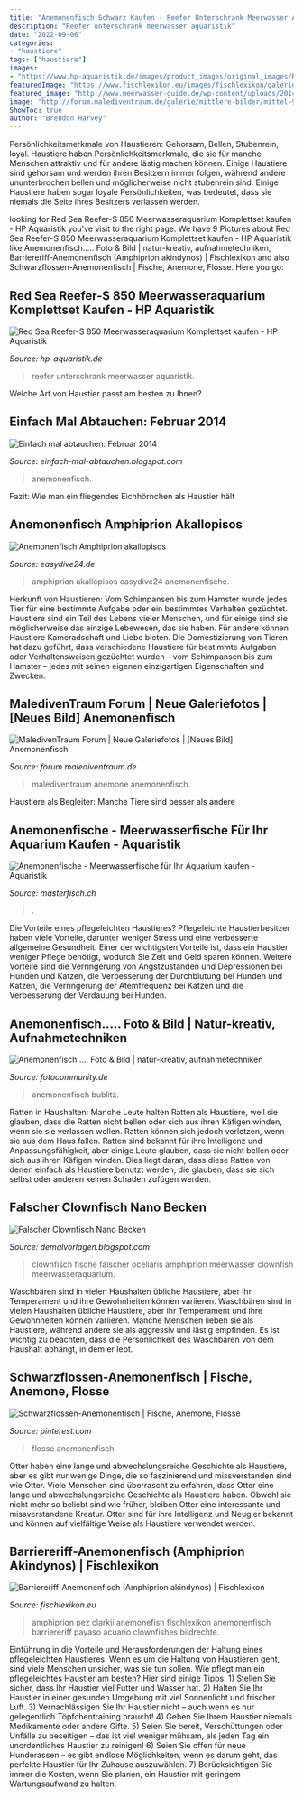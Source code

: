 ```yaml
---
title: "Anemonenfisch Schwarz Kaufen - Reefer Unterschrank Meerwasser Aquaristik"
description: "Reefer unterschrank meerwasser aquaristik"
date: "2022-09-06"
categories:
- "haustiere"
tags: ["haustiere"]
images:
- "https://www.hp-aquaristik.de/images/product_images/original_images/REEFER-S_850_White.jpg"
featuredImage: "https://www.fischlexikon.eu/images/fischlexikon/galerie/barriereriff-anemonenfisch-01.jpg"
featured_image: "http://www.meerwasser-guide.de/wp-content/uploads/2014/08/14876091526_daa53511c7_z.jpg"
image: "http://forum.malediventraum.de/galerie/mittlere-bilder/mittel-9554.jpg"
ShowToc: true
author: "Brendon Harvey"
---
```



Persönlichkeitsmerkmale von Haustieren: Gehorsam, Bellen, Stubenrein, loyal.
Haustiere haben Persönlichkeitsmerkmale, die sie für manche Menschen attraktiv und für andere lästig machen können. Einige Haustiere sind gehorsam und werden ihren Besitzern immer folgen, während andere ununterbrochen bellen und möglicherweise nicht stubenrein sind. Einige Haustiere haben sogar loyale Persönlichkeiten, was bedeutet, dass sie niemals die Seite ihres Besitzers verlassen werden.

	

		
looking for Red Sea Reefer-S 850 Meerwasseraquarium Komplettset kaufen - HP Aquaristik you've visit to the right page. We have 9 Pictures about Red Sea Reefer-S 850 Meerwasseraquarium Komplettset kaufen - HP Aquaristik like Anemonenfisch..... Foto &amp; Bild | natur-kreativ, aufnahmetechniken, Barriereriff-Anemonenfisch (Amphiprion akindynos) | Fischlexikon and also Schwarzflossen-Anemonenfisch | Fische, Anemone, Flosse. Here you go:
		
    
## Red Sea Reefer-S 850 Meerwasseraquarium Komplettset Kaufen - HP Aquaristik

<img loading=lazy src="https://www.hp-aquaristik.de/images/product_images/original_images/REEFER-S_850_White.jpg" onerror="this.onerror=null;this.src='https://tse3.mm.bing.net/th?id=OIP.MxLm492gnSTaWM5P8UcefgHaGo&amp;pid=15.1';" alt="Red Sea Reefer-S 850 Meerwasseraquarium Komplettset kaufen - HP Aquaristik">

_Source: hp-aquaristik.de_

>reefer unterschrank meerwasser aquaristik. 

	

Welche Art von Haustier passt am besten zu Ihnen?

    
## Einfach Mal Abtauchen: Februar 2014

<img loading=lazy src="http://3.bp.blogspot.com/-6MAXZVQjhMU/UwzSpUNhAmI/AAAAAAAABOc/DCYVqFbJAcw/s1600/Anemonenfisch.JPG" onerror="this.onerror=null;this.src='https://tse2.mm.bing.net/th?id=OIP.ej22uzuLe_ZzIzmjML50GQHaFj&amp;pid=15.1';" alt="Einfach mal abtauchen: Februar 2014">

_Source: einfach-mal-abtauchen.blogspot.com_

>anemonenfisch. 

	

Fazit: Wie man ein fliegendes Eichhörnchen als Haustier hält

    
## Anemonenfisch Amphiprion Akallopisos

<img loading=lazy src="https://www.easydive24.de/foto_thailand_weissrueckenanemonenfisch2.jpg" onerror="this.onerror=null;this.src='https://tse3.mm.bing.net/th?id=OIP.i9WFLVmg5epx8Qn-RfLAQgHaFj&amp;pid=15.1';" alt="Anemonenfisch Amphiprion akallopisos">

_Source: easydive24.de_

>amphiprion akallopisos easydive24 anemonenfische. 

	

Herkunft von Haustieren: Vom Schimpansen bis zum Hamster wurde jedes Tier für eine bestimmte Aufgabe oder ein bestimmtes Verhalten gezüchtet.
Haustiere sind ein Teil des Lebens vieler Menschen, und für einige sind sie möglicherweise das einzige Lebewesen, das sie haben. Für andere können Haustiere Kameradschaft und Liebe bieten. Die Domestizierung von Tieren hat dazu geführt, dass verschiedene Haustiere für bestimmte Aufgaben oder Verhaltensweisen gezüchtet wurden – vom Schimpansen bis zum Hamster – jedes mit seinen eigenen einzigartigen Eigenschaften und Zwecken.

    
## MaledivenTraum Forum | Neue Galeriefotos | [Neues Bild] Anemonenfisch

<img loading=lazy src="http://forum.malediventraum.de/galerie/mittlere-bilder/mittel-9554.jpg" onerror="this.onerror=null;this.src='https://tse2.mm.bing.net/th?id=OIP.DUqWPF6FlCFKVW0hvCy7-AAAAA&amp;pid=15.1';" alt="MaledivenTraum Forum | Neue Galeriefotos | [Neues Bild] Anemonenfisch">

_Source: forum.malediventraum.de_

>malediventraum anemone anemonenfisch. 

	

Haustiere als Begleiter: Manche Tiere sind besser als andere

    
## Anemonenfische - Meerwasserfische Für Ihr Aquarium Kaufen - Aquaristik

<img loading=lazy src="https://media.masterfisch.com/17725-home_default/trauerband-anemonenfisch.jpg" onerror="this.onerror=null;this.src='https://tse4.mm.bing.net/th?id=OIP.FcMSvnmKdAOZ7PM2JG-0bQAAAA&amp;pid=15.1';" alt="Anemonenfische - Meerwasserfische für Ihr Aquarium kaufen - Aquaristik">

_Source: masterfisch.ch_

>. 

	

Die Vorteile eines pflegeleichten Haustieres?
Pflegeleichte Haustierbesitzer haben viele Vorteile, darunter weniger Stress und eine verbesserte allgemeine Gesundheit. Einer der wichtigsten Vorteile ist, dass ein Haustier weniger Pflege benötigt, wodurch Sie Zeit und Geld sparen können. Weitere Vorteile sind die Verringerung von Angstzuständen und Depressionen bei Hunden und Katzen, die Verbesserung der Durchblutung bei Hunden und Katzen, die Verringerung der Atemfrequenz bei Katzen und die Verbesserung der Verdauung bei Hunden.

    
## Anemonenfisch..... Foto &amp; Bild | Natur-kreativ, Aufnahmetechniken

<img loading=lazy src="https://img.fotocommunity.com/anemonenfisch-8a320d42-80c7-47ab-a534-75e33d36ae06.jpg?width=1000" onerror="this.onerror=null;this.src='https://tse3.mm.bing.net/th?id=OIP.TD32q2s07CSmQU7DLpjIhwHaFj&amp;pid=15.1';" alt="Anemonenfisch..... Foto &amp; Bild | natur-kreativ, aufnahmetechniken">

_Source: fotocommunity.de_

>anemonenfisch bublitz. 

	

Ratten in Haushalten: Manche Leute halten Ratten als Haustiere, weil sie glauben, dass die Ratten nicht bellen oder sich aus ihren Käfigen winden, wenn sie sie verlassen wollen. Ratten können sich jedoch verletzen, wenn sie aus dem Haus fallen.
Ratten sind bekannt für ihre Intelligenz und Anpassungsfähigkeit, aber einige Leute glauben, dass sie nicht bellen oder sich aus ihren Käfigen winden. Dies liegt daran, dass diese Ratten von denen einfach als Haustiere benutzt werden, die glauben, dass sie sich selbst oder anderen keinen Schaden zufügen werden.

    
## Falscher Clownfisch Nano Becken

<img loading=lazy src="http://www.meerwasser-guide.de/wp-content/uploads/2014/08/14876091526_daa53511c7_z.jpg" onerror="this.onerror=null;this.src='https://tse1.mm.bing.net/th?id=OIP.yTVNBtKxO1KnU-hZC0OI7wHaE8&amp;pid=15.1';" alt="Falscher Clownfisch Nano Becken">

_Source: demalvorlagen.blogspot.com_

>clownfisch fische falscher ocellaris amphiprion meerwasser clownfish meerwasseraquarium. 

	

Waschbären sind in vielen Haushalten übliche Haustiere, aber ihr Temperament und ihre Gewohnheiten können variieren.
Waschbären sind in vielen Haushalten übliche Haustiere, aber ihr Temperament und ihre Gewohnheiten können variieren. Manche Menschen lieben sie als Haustiere, während andere sie als aggressiv und lästig empfinden. Es ist wichtig zu beachten, dass die Persönlichkeit des Waschbären von dem Haushalt abhängt, in dem er lebt.

    
## Schwarzflossen-Anemonenfisch | Fische, Anemone, Flosse

<img loading=lazy src="https://i.pinimg.com/originals/a3/c4/ed/a3c4ed132495594c9255fc4497fa11a3.jpg" onerror="this.onerror=null;this.src='https://tse2.mm.bing.net/th?id=OIP.CqWXzmhya-lUHGc7lWPxKAAAAA&amp;pid=15.1';" alt="Schwarzflossen-Anemonenfisch | Fische, Anemone, Flosse">

_Source: pinterest.com_

>flosse anemonenfisch. 

	

Otter haben eine lange und abwechslungsreiche Geschichte als Haustiere, aber es gibt nur wenige Dinge, die so faszinierend und missverstanden sind wie Otter.
Viele Menschen sind überrascht zu erfahren, dass Otter eine lange und abwechslungsreiche Geschichte als Haustiere haben. Obwohl sie nicht mehr so beliebt sind wie früher, bleiben Otter eine interessante und missverstandene Kreatur. Otter sind für ihre Intelligenz und Neugier bekannt und können auf vielfältige Weise als Haustiere verwendet werden.

    
## Barriereriff-Anemonenfisch (Amphiprion Akindynos) | Fischlexikon

<img loading=lazy src="https://www.fischlexikon.eu/images/fischlexikon/galerie/barriereriff-anemonenfisch-01.jpg" onerror="this.onerror=null;this.src='https://tse2.mm.bing.net/th?id=OIP.xOTTboxk2eOzVehVZ3tLAQHaFr&amp;pid=15.1';" alt="Barriereriff-Anemonenfisch (Amphiprion akindynos) | Fischlexikon">

_Source: fischlexikon.eu_

>amphiprion pez clarkii anemonefish fischlexikon anemonenfisch barriereriff payaso acuario clownfishes bildrechte. 

	

Einführung in die Vorteile und Herausforderungen der Haltung eines pflegeleichten Haustieres.
Wenn es um die Haltung von Haustieren geht, sind viele Menschen unsicher, was sie tun sollen. Wie pflegt man ein pflegeleichtes Haustier am besten? Hier sind einige Tipps: 1) Stellen Sie sicher, dass Ihr Haustier viel Futter und Wasser hat. 2) Halten Sie Ihr Haustier in einer gesunden Umgebung mit viel Sonnenlicht und frischer Luft. 3) Vernachlässigen Sie Ihr Haustier nicht – auch wenn es nur gelegentlich Töpfchentraining braucht! 4) Geben Sie Ihrem Haustier niemals Medikamente oder andere Gifte. 5) Seien Sie bereit, Verschüttungen oder Unfälle zu beseitigen – das ist viel weniger mühsam, als jeden Tag ein unordentliches Haustier zu reinigen! 6) Seien Sie offen für neue Hunderassen – es gibt endlose Möglichkeiten, wenn es darum geht, das perfekte Haustier für Ihr Zuhause auszuwählen. 7) Berücksichtigen Sie immer die Kosten, wenn Sie planen, ein Haustier mit geringem Wartungsaufwand zu halten.

